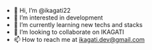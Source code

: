 - 👋 Hi, I’m @ikagati22
- 👀 I’m interested in development
- 🌱 I’m currently learning new techs and stacks
- 💞️ I’m looking to collaborate on IKAGATI
- 📫 How to reach me at ikagati.dev@gmail.com
